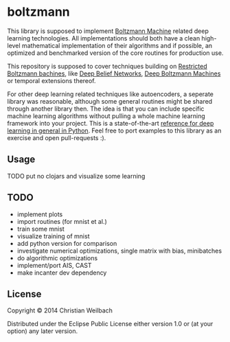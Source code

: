 # boltzmann

This library is supposed to implement [Boltzmann Machine](https://en.wikipedia.org/wiki/Boltzmann_machine) related deep learning technologies. All implementations should both have a clean high-level mathematical implementation of their algorithms and if possible, an optimized and benchmarked version of the core routines for production use.

This repository is supposed to cover techniques building on [Restricted Boltzmann bachines](https://en.wikipedia.org/wiki/Restricted_Boltzmann_machine), like [Deep Belief Networks](https://en.wikipedia.org/wiki/Deep_belief_network), [Deep Boltzmann Machines](http://www.cs.toronto.edu/~fritz/absps/dbm.pdf) or temporal extensions thereof.

For other deep learning related techniques like autoencoders, a seperate library was reasonable, although some general routines might be shared through another library then. The idea is that you can include specific machine learning algorithms without pulling a whole machine learning framework into your project. This is a state-of-the-art [reference for deep learning in general in Python](http://deeplearning.net/tutorial/). Feel free to port examples to this library as an exercise and open pull-requests :).

## Usage

TODO put no clojars and visualize some learning

## TODO

- implement plots
- import routines (for mnist et al.)
- train some mnist
- visualize training of mnist
- add python version for comparison
- investigate numerical optimizations, single matrix with bias, minibatches
- do algorithmic optimizations
- implement/port AIS, CAST
- make incanter dev dependency


## License

Copyright © 2014 Christian Weilbach

Distributed under the Eclipse Public License either version 1.0 or (at
your option) any later version.
